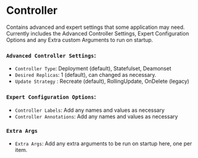 # Controller

Contains advanced and expert settings that some application may need. Currently includes the Advanced Controller Settings, Expert Configuration Options and any Extra custom Arguments  to run on startup.

### `Advanced Controller Settings`:

- `Controller Type`: Deployment (default), Statefulset, Deamonset
- `Desired Replicas`: 1 (default), can changed as necessary.
- `Update Strategy` : Recreate (default), RollingUpdate, OnDelete (legacy)

### `Expert Configuration Options`:

- `Controller Labels`: Add any names and values as necessary
- `Controller Annotations`: Add any names and values as necessary

### `Extra Args`

- `Extra Args`: Add any extra arguments to be run on startup here, one per item.
